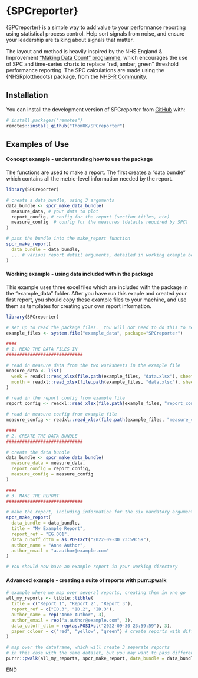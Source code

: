 
<!-- README.md is generated from README.Rmd. Please edit that file -->

# {SPCreporter}

{SPCreporter} is a simple way to add value to your performance reporting
using statistical process control. Help sort signals from noise, and
ensure your leadership are talking about signals that matter.

The layout and method is heavily inspired by the NHS England &
Improvement [“Making Data Count”
programme](%22https://bmjleader.bmj.com/content/5/4/252%22), which
encourages the use of SPC and time-series charts to replace “red, amber,
green” threshold performance reporting. The SPC calculations are made
using the {NHSRplotthedots} package, from the [NHS-R
Community.](%22https://nhsrcommunity.com/%22)

## Installation

You can install the development version of SPCreporter from
[GitHub](https://github.com/) with:

``` r
# install.packages("remotes")
remotes::install_github("ThomUK/SPCreporter")
```

## Examples of Use

#### Concept example - understanding how to use the package

The functions are used to make a report. The first creates a “data
bundle” which contains all the metric-level information needed by the
report.

``` r
library(SPCreporter)

# create a data_bundle, using 3 arguments
data_bundle <- spcr_make_data_bundle(
  measure_data, # your data to plot
  report_config, # config for the report (section titles, etc)
  measure_config  # config for the measures (details required by SPC)
)

# pass the bundle into the make_report function
spcr_make_report(
  data_bundle = data_bundle,
  ... # various report detail arguments, detailed in working example below
)
```

#### Working example - using data included within the package

This example uses three excel files which are included with the package
in the “example_data” folder. After you have run this exaple and created
your first report, you should copy these example files to your machine,
and use them as templates for creating your own report information.

``` r
library(SPCreporter)

# set up to read the package files.  You will not need to do this to read your own data.
example_files <- system.file("example_data", package="SPCreporter")

####
# 1. READ THE DATA FILES IN
#############################

# read in measure data from the two worksheets in the example file
measure_data <- list(
  week = readxl::read_xlsx(file.path(example_files, "data.xlsx"), sheet = "week"),
  month = readxl::read_xlsx(file.path(example_files, "data.xlsx"), sheet = "month")
)

# read in the report config from example file
report_config <- readxl::read_xlsx(file.path(example_files, "report_config.xlsx"))

# read in measure config from example file
measure_config <- readxl::read_xlsx(file.path(example_files, "measure_config.xlsx"))

####
# 2. CREATE THE DATA BUNDLE
#############################

# create the data bundle
data_bundle <- spcr_make_data_bundle(
  measure_data = measure_data, 
  report_config = report_config,
  measure_config = measure_config 
)

####
# 3. MAKE THE REPORT
#############################

# make the report, including information for the six mandatory arguments.
spcr_make_report(
  data_bundle = data_bundle,
  title = "My Example Report",
  report_ref = "EG.001",
  data_cutoff_dttm = as.POSIXct("2022-09-30 23:59:59"),
  author_name = "Anne Author",
  author_email = "a.author@example.com"
)

# You should now have an example report in your working directory
```

#### Advanced example - creating a suite of reports with purr::pwalk

``` r
# example where we map over several reports, creating them in one go
all_my_reports <- tibble::tibble(
  title = c("Report 1", "Report 2", "Report 3"),
  report_ref = c("ID.3", "ID.2", "ID.3"),
  author_name = rep("Anne Author", 3),
  author_email = rep("a.author@example.com", 3),
  data_cutoff_dttm = rep(as.POSIXct("2022-09-30 23:59:59"), 3),
  paper_colour = c("red", "yellow", "green") # create reports with different paper colours
)

# map over the dataframe, which will create 3 separate reports
# in this case with the same dataset, but you may want to pass different data to each
purrr::pwalk(all_my_reports, spcr_make_report, data_bundle = data_bundle)
```

END

